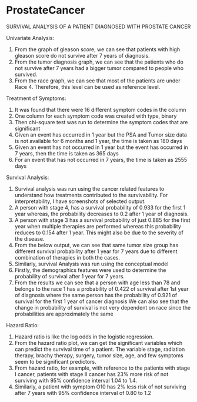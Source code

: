 # ProstateCancer
SURVIVAL ANALYSIS OF A PATIENT DIAGNOSED WITH PROSTATE CANCER

Univariate Analysis:

1. From the graph of gleason score, we can see that patients with high gleason score do not survive after 7 years of diagnosis.
2. From the tumor diagnosis graph, we can see that the patients who do not survive after 7 years had a bigger tumor compared to people who survived.
3. From the race graph, we can see that most of the patients are under Race 4. Therefore, this level can be used as reference level. 


Treatment of Symptoms:

1. It was found that there were 16 different symptom codes in the column
2. One column for each symptom code was created with type, binary
3. Then chi-square test was run to determine the symptom codes that are significant
4. Given an event has occurred in 1 year but the PSA and Tumor size data is not available for 6 months and 1 year, the time is taken as 180 days
5. Given an event has not occurred in 1 year but the event has occurred in 7 years, then the time is taken as 365 days
6. For an event that has not occurred in 7 years, the time is taken as 2555 days

Survival Analysis: 

1. Survival analysis was run using the cancer related features to understand how treatments contributed to the survivability. For interpretability, I have screenshots of selected output. 
2. A person with stage 4, has a survival probability of 0.933 for the first 1 year whereas, the probability decreases to 0.2 after 1 year of diagnosis.
3. A person with stage 3 has a survival probability of just 0.885 for the first year when multiple therapies are performed whereas this probability reduces to 0.154 after 1 year. This might also be due to the severity of the disease.
3. From the below output, we can see that same tumor size group has different survival probability after 1 year for 7 years due to different combination of therapies in both the cases. 
4. Similarly, survival Analysis was run using the conceptual model
5. Firstly, the demographics features were used to determine the probability of survival after 1 year for 7 years.
6. From the results we can see that a person with age less than 78 and belongs to the race 1 has a probability of 0.422 of survival after 1st year of diagnosis where the same person has the probability of 0.921 of survival for the first 1 year of cancer diagnosis
We can also see that the change in probability of survival is not very dependent on race since the probabilities are approximately the same

Hazard Ratio: 
1. Hazard ratio is like the log odds in the logistic regression. 
2. From the hazard ratio plot, we can get the significant variables which can predict the survival time of a patient. The variable stage, radiation therapy, brachy therapy, surgery, tumor size, age, and few symptoms seem to be significant predictors.
3. From hazard ratio, for example, with reference to the patients with stage I cancer, patients with stage II cancer has 23% more risk of not surviving with 95% confidence interval 1.04 to 1.4. 
4. Similarly, a patient with symptom O10 has 2% less risk of not surviving after 7 years with 95% confidence interval of 0.80 to 1.2







